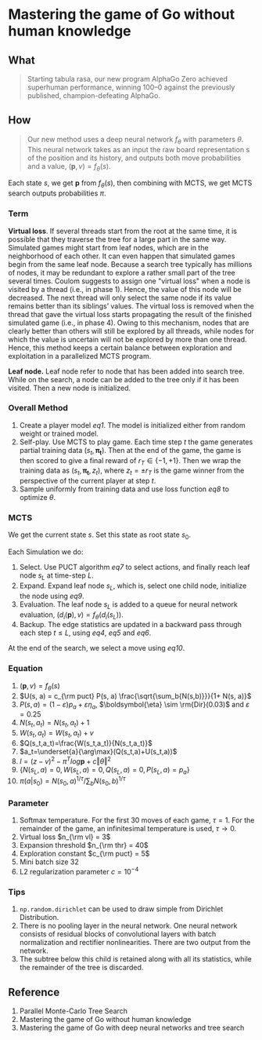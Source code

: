 # Mastering the game of Go without human knowledge

## What

>   Starting tabula rasa, our new program AlphaGo Zero achieved superhuman performance, winning 100–0 against the previously published, champion-defeating AlphaGo.

## How

>   Our new method uses a deep neural network $f_{\theta}$ with parameters $\theta$. This neural network takes as an input the raw board representation s of the position and its history, and outputs both move probabilities and a value, $(\boldsymbol{p}, v)= f_{\theta}(s)$.

Each state $s$, we get $\boldsymbol{p}$ from $f_{\theta}(s)$, then combining with MCTS, we get MCTS search outputs probabilities $\pi$.

### Term

**Virtual loss**. If several threads start from the root at the same time, it is possible that they traverse the tree for a large part in the same way. Simulated games might start from leaf nodes, which are in the neighborhood of each other. It can even happen that simulated games begin from the same leaf node. Because a search tree typically has millions of nodes, it may be redundant to explore a rather small part of the tree several times. Coulom suggests to assign one "virtual loss" when a node is visited by a thread (i.e., in phase 1). Hence, the value of this node will be decreased. The next thread will only select the same node if its value remains better than its siblings’ values. The virtual loss is removed when the thread that gave the virtual loss starts propagating the result of the finished simulated game (i.e., in phase 4). Owing to this mechanism, nodes that are clearly better than others will still be explored by all threads, while nodes for which the value is uncertain will not be explored by more than one thread. Hence, this method keeps a certain balance between exploration and exploitation in a parallelized MCTS program.



**Leaf node.** Leaf node refer to node that has been added into search tree. While on the search, a node can be added to the tree only if it has been visited. Then a new node is initialized.

### Overall Method

1.  Create a player model *eq1*. The model is initialized either from random weight or trained model.
2.  Self-play. Use MCTS to play game. Each time step $t$ the game generates partial training data $(s_t, \boldsymbol{\pi_t})$. Then at the end of the game, the game is then scored to give a final reward of $r_T \in \{-1,+1\}$. Then we wrap the training data as $(s_t, \boldsymbol{\pi_t}, z_t)$, where $z_t = \pm r_T$ is the game winner from the perspective of the current player at step $t$.
3.  Sample uniformly from training data and use loss function *eq8* to optimize $\theta$.

### MCTS

We get the current state $s$. Set this state as root state $s_0$.

Each Simulation we do:

1.  Select. Use PUCT algorithm *eq7* to select actions, and finally reach leaf node $s_L$ at time-step $L$.
2.  Expand. Expand leaf node $s_L$, which is, select one child node, initialize the node using *eq9*.
3.  Evaluation. The leaf node $s_L$ is added to a queue for neural network evaluation, $(d_i(\boldsymbol{p}), v)= f_{\theta}(d_i(s_L))$.
4.  Backup. The edge statistics are updated in a backward pass through each step $t \leq L$, using *eq4*, *eq5* and *eq6*.


At the end of the search, we select a move using *eq10*.

### Equation

1.  $(\boldsymbol{p}, v)= f_{\theta}(s)$
2.  $U(s, a) = c_{\rm puct} P(s, a) \frac{\sqrt{\sum_b{N(s,b)}}}{1+ N(s, a)}$
3.  $P(s,a)=(1-\varepsilon)p_a+\varepsilon\eta_a$, $\boldsymbol{\eta} \sim \rm{Dir}(0.03)$ and $\varepsilon=0.25$
4.  $N(s_t, a_t)=N(s_t, a_t)+1$
5.  $W(s_t, a_t) = W(s_t, a_t) + v$
6.  $Q(s_t,a_t)=\frac{W(s_t,a_t)}{N(s_t,a_t)}$
7.  $a_t=\underset{a}{\arg\max}(Q(s_t,a)+U(s_t,a))$
8.  $l=(z-v)^2- \pi^T log\boldsymbol{p} + c\Vert\theta\Vert^2$ 
9.  $\{N(s_L,a)=0, W(s_L,a)=0,Q(s_L,a)=0,P(s_L,a)=p_a\}$
10.  $\pi(a|s_0)=N(s_0,a)^{1/\tau}/\sum_b N(s_0,b)^{1/\tau}$

### Parameter

1.  Softmax temperature. For the first 30 moves of each game, $\tau = 1$. For the remainder of the game, an infinitesimal temperature is used, $\tau \to 0$.
2.  Virtual loss $n_{\rm vl} = 3$
3.  Expansion threshold $n_{\rm thr} = 40$
4.  Exploration constant $c_{\rm puct} = 5$
5.  Mini batch size 32
6.  L2 regularization parameter $c = 10^{-4}$

### Tips

1.  `np.random.dirichlet` can be used to draw simple from Dirichlet Distribution.
2.  There is no pooling layer in the neural network. One neural network consists of residual blocks of convolutional layers with batch normalization and rectifier nonlinearities. There are two output from the network.
3.  The subtree below this child is retained along with all its statistics, while the remainder of the tree is discarded. 

## Reference

1.  Parallel Monte-Carlo Tree Search
2.  Mastering the game of Go without human knowledge 
3.  Mastering the game of Go with deep neural networks and tree search

